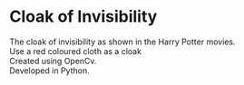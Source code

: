 # Cloak of Invisibility<br>
The cloak of invisibility as shown in the Harry Potter movies.<br>
Use a red coloured cloth as a cloak<br>
Created using OpenCv.<br>
Developed in Python.

